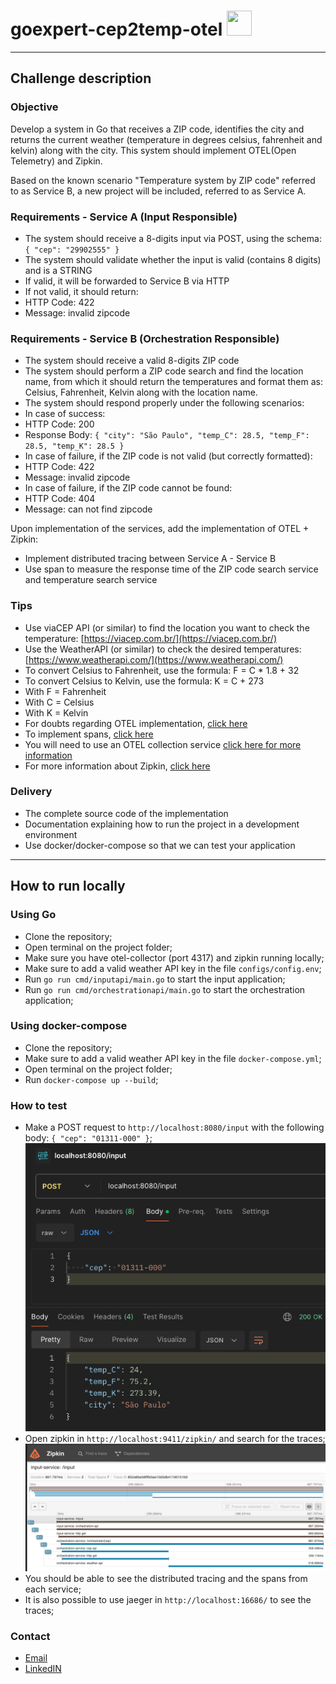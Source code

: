 # goexpert-cep2temp-otel <img src="https://www.svgrepo.com/show/353830/gopher.svg" width="40" height="40">

------
## Challenge description
### Objective
Develop a system in Go that receives a ZIP code, identifies the city and returns the current weather (temperature in degrees celsius, fahrenheit and kelvin) along with the city. This system should implement OTEL(Open Telemetry) and Zipkin.

Based on the known scenario "Temperature system by ZIP code" referred to as Service B, a new project will be included, referred to as Service A.

### Requirements - Service A (Input Responsible)
- The system should receive a 8-digits input via POST, using the schema: `{ "cep": "29902555" }`
- The system should validate whether the input is valid (contains 8 digits) and is a STRING
- If valid, it will be forwarded to Service B via HTTP
- If not valid, it should return:
- HTTP Code: 422
- Message: invalid zipcode

### Requirements - Service B (Orchestration Responsible)
- The system should receive a valid 8-digits ZIP code
- The system should perform a ZIP code search and find the location name, from which it should return the temperatures and format them as: Celsius, Fahrenheit, Kelvin along with the location name.
- The system should respond properly under the following scenarios:
- In case of success:
- HTTP Code: 200
- Response Body: `{ "city": "São Paulo", "temp_C": 28.5, "temp_F": 28.5, "temp_K": 28.5 }`
- In case of failure, if the ZIP code is not valid (but correctly formatted):
- HTTP Code: 422
- Message: invalid zipcode
- In case of failure, if the ZIP code cannot be found:
- HTTP Code: 404
- Message: can not find zipcode

Upon implementation of the services, add the implementation of OTEL + Zipkin:
- Implement distributed tracing between Service A - Service B
- Use span to measure the response time of the ZIP code search service and temperature search service

### Tips
- Use viaCEP API (or similar) to find the location you want to check the temperature: [https://viacep.com.br/](https://viacep.com.br/)
- Use the WeatherAPI (or similar) to check the desired temperatures: [https://www.weatherapi.com/](https://www.weatherapi.com/)
- To convert Celsius to Fahrenheit, use the formula: F = C * 1.8 + 32
- To convert Celsius to Kelvin, use the formula: K = C + 273
- With F = Fahrenheit
- With C = Celsius
- With K = Kelvin
- For doubts regarding OTEL implementation, [click here](https://opentelemetry.io/docs/languages/go/getting-started/)
- To implement spans, [click here](https://opentelemetry.io/docs/languages/go/instrumentation/#creating-spans)
- You will need to use an OTEL collection service [click here for more information](https://opentelemetry.io/docs/collector/quick-start/)
- For more information about Zipkin, [click here](https://zipkin.io/)

### Delivery
- The complete source code of the implementation
- Documentation explaining how to run the project in a development environment
- Use docker/docker-compose so that we can test your application

------ 
## How to run locally

### Using Go
- Clone the repository;
- Open terminal on the project folder;
- Make sure you have otel-collector (port 4317) and zipkin running locally;
- Make sure to add a valid weather API key in the file `configs/config.env`;
- Run `go run cmd/inputapi/main.go` to start the input application;
- Run `go run cmd/orchestrationapi/main.go` to start the orchestration application;

### Using docker-compose
- Clone the repository;
- Make sure to add a valid weather API key in the file `docker-compose.yml`;
- Open terminal on the project folder;
- Run `docker-compose up --build`;

### How to test
- Make a POST request to `http://localhost:8080/input` with the following body: `{ "cep": "01311-000" }`;
![request-postman](./resource/request.png)
- Open zipkin in `http://localhost:9411/zipkin/` and search for the traces;
![zipkin-traces](./resource/zipkin.png)
- You should be able to see the distributed tracing and the spans from each service;
- It is also possible to use jaeger in `http://localhost:16686/` to see the traces;

### Contact
- [Email](mailto:mateusmatinato@gmail.com)
- [LinkedIN](https://linkedin.com/in/mateusmatinato)